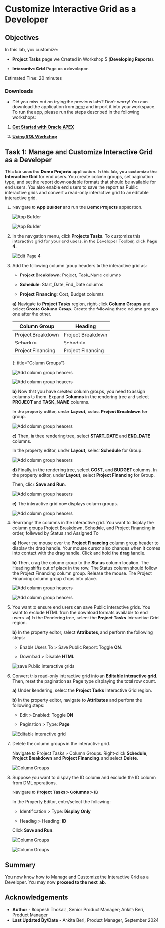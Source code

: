 # Customize Interactive Grid as a Developer

## Objectives

In this lab, you customize:

- **Project Tasks** page we Created in Workshop 5 (**Developing Reports**).

- **Interactive Grid** Page as a developer.

Estimated Time: 20 minutes

### Downloads

- Did you miss out on trying the previous labs? Don’t worry! You can download the application from [here](https://c4u04.objectstorage.us-ashburn-1.oci.customer-oci.com/p/EcTjWk2IuZPZeNnD_fYMcgUhdNDIDA6rt9gaFj_WZMiL7VvxPBNMY60837hu5hga/n/c4u04/b/livelabsfiles/o/data-management-library-files/apex-23-2-object-storage-files/hol5-lab1.sql) and import it into your workspace. To run the app, please run the steps described in the following workshops:

1. **[Get Started with Oracle APEX](https://livelabs.oracle.com/pls/apex/r/dbpm/livelabs/run-workshop?p210_wid=3509)**

2. **[Using SQL Workshop](https://livelabs.oracle.com/pls/apex/r/dbpm/livelabs/run-workshop?p210_wid=3524)**

## Task 1: Manage and Customize Interactive Grid as a Developer

This lab uses the **Demo Projects** application. In this lab, you customize the **Interactive Grid** for end users. You create column groups, set pagination type, and set the report downloadable formats that should be available for end users. You also enable end users to save the report as Public interactive grids and convert a read-only interactive grid to an editable interactive grid.

1. Navigate to **App Builder** and run the **Demo Projects** application.

    ![App Builder](./images/select-demo-projects-app.png " ")

    ![App Builder](./images/run-demo-projects-app.png " ")

2. In the navigation menu, click **Projects Tasks**. To customize this interactive grid for your end users, in the Developer Toolbar, click **Page 4**.

    ![Edit Page 4](./images/click-page.png " ")

3. Add the following column group headers to the interactive grid as:

    - **Project Breakdown**: Project, Task_Name columns

    - **Schedule**: Start\_Date, End\_Date columns

    - **Project Financing**: Cost, Budget columns

    **a)** Navigate to **Project Tasks** region, right-click **Column Groups** and select **Create Column Group**. Create the following three column groups one after the other.

    | Column Group          | Heading       |
    | --------------------- | ----------- |
    | Project Breakdown  | Project Breakdown |
    | Schedule | Schedule |
    | Project Financing | Project Financing |
    {: title="Column Groups"}

    ![Add column group headers](./images/create-column-group.png " ")

    ![Add column group headers](./images/reate-column-group1.png " ")

    **b)** Now that you have created column groups, you need to assign columns to them. Expand **Columns** in the rendering tree and select **PROJECT** and **TASK_NAME** columns.

    In the property editor, under **Layout**, select **Project Breakdown** for group.

    ![Add column group headers](./images/create-column-group2.png " ")

    **c)** Then, in thee rendering tree, select **START\_DATE** and **END\_DATE** columns.

    In the property editor, under **Layout**, select **Schedule** for Group.

    ![Add column group headers](./images/select-schedule-group11.png " ")

    **d)** Finally, in the rendering tree, select **COST**, and **BUDGET** columns. In the property editor, under **Layout**, select **Project Financing** for Group.

    Then, click **Save and Run**.

    ![Add column group headers](./images/select-financing-group11.png " ")

    **e)** The interactive grid now displays column groups.

    ![Add column group headers](./images/display-groups11.png " ")

4. Rearrange the columns in the interactive grid. You want to display the column groups Project Breakdown, Schedule, and Project Financing in order, followed by Status and Assigned To.

    **a)** Hover the mouse over the **Project Financing** column group header to display the drag handle. Your mouse cursor also changes when it comes into contact with the drag handle. Click and hold the **drag** handle.

    **b)** Then, drag the column group to the **Status** column location. The Heading shifts out of place in the row. The Status column should follow the Project Financing column group. Release the mouse. The Project Financing column group drops into place.

    ![Add column group headers](./images/rearrange-column11.png " ")

    ![Add column group headers](./images/rearrange-column12.png " ")

5. You want to ensure end users can save Public interactive grids. You want to exclude HTML from the download formats available to end users.
    **a)** In the Rendering tree, select the **Project Tasks** Interactive Grid region.

    **b)** In the property editor, select **Attributes**, and perform the following steps:

    - Enable Users To > Save Public Report: Toggle **ON**.

    - Download > Disable **HTML**

    ![save Public interactive grids](./images/enbale-public-reports11.png " ")

6. Convert this read-only interactive grid into an **Editable interactive grid**. Then, reset the pagination as Page type displaying the total row count.

    **a)** Under Rendering, select the **Project Tasks** Interactive Grid region.

    **b)** In the property editor, navigate to **Attributes** and perform the following steps:

    - Edit > Enabled: Toggle **ON**

    - Pagination > Type: **Page**

    ![Editable interactive grid](./images/edit-enabled11.png " ")

7. Delete the column groups in the interactive grid.

    Navigate to Project Tasks > Column Groups. Right-click **Schedule**, **Project Breakdown** and **Project Financing**, and select **Delete**.

    ![Column Groups](./images/delete-column-group11.png " ")

8. Suppose you want to display the ID column and exclude the ID column from DML operations.

    Navigate to **Project Tasks > Columns > ID**.

    In the Property Editor, enter/select the following:

    - Identification > Type: **Display Only**

    - Heading > Heading: **ID**

    Click **Save and Run**.

    ![Column Groups](./images/set-id-col-attributes.png " ")

    ![Column Groups](./images/run-ig.png " ")

## Summary

You now know how to Manage and Customize the Interactive Grid as a Developer. You may now **proceed to the next lab**.

## Acknowledgements

- **Author** - Roopesh Thokala, Senior Product Manager; Ankita Beri, Product Manager
- **Last Updated By/Date** - Ankita Beri, Product Manager, September 2024
